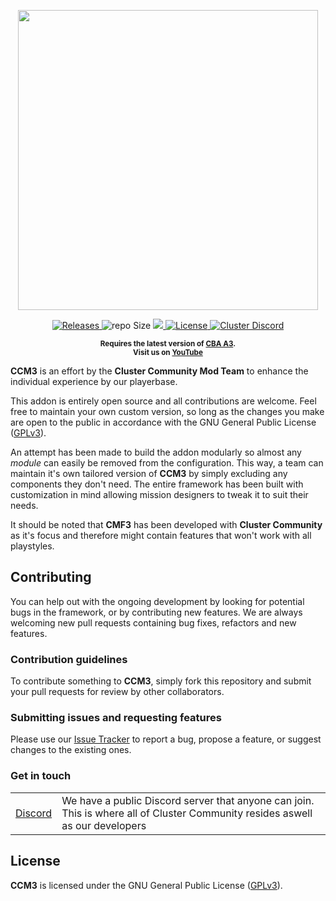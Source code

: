 <p align="center">
    <img src="https://raw.githubusercontent.com/clustermod/CCM3/master/extras/assets/logo/black/ccm3_logo_trans.png" width="480">
</p>

<p align="center">
    <a href="https://github.com/clustermod/CCM3/releases">
        <img src="https://img.shields.io/github/v/release/clustermod/CCM3?style=flat-square" alt="Releases">
    </a>
    <a>
    <img src="https://img.shields.io/github/repo-size/clustermod/CCM3?style=flat-square" alt="repo Size">
    </a>
    <a href="https://github.com/clustermod/CCM3/issues" alt="Issue Tracker">
        <img src="https://img.shields.io/github/issues-raw/clustermod/CCM3?style=flat-square">
    </a>
    <a href="https://github.com/clustermod/CCM3/blob/master/LICENSE">
        <img src="https://img.shields.io/github/license/clustermod/CCM3?style=flat-square" alt="License">
    </a>
    <a href="https://discord.gg/MBP64PWz">
        <img src="https://img.shields.io/badge/Discord-Join-darkviolet.svg?style=flat-square" alt="Cluster Discord"">
    </a>
</p>

<p align="center">
    <sup><strong>Requires the latest version of <a href="https://github.com/CBATeam/CBA_A3/releases">CBA A3</a>.<br/>
    Visit us on <a href="https://www.youtube.com/channel/UCHvqA1frU_R9cqCW_5rmM4w">YouTube</a></strong></sup>
</p>

**CCM3** is an effort by the **Cluster Community Mod Team** to enhance the individual experience by our playerbase.

This addon is entirely open source and all contributions are welcome. Feel free to maintain your own custom version, so long as the changes you make are open to the public in accordance with the GNU General Public License ([GPLv3](https://github.com/Clustermod/CCM3/blob/master/LICENSE)).

An attempt has been made to build the addon modularly so almost any *module* can easily be removed from the configuration. This way, a team can maintain it's own tailored version of **CCM3** by simply excluding any components they don't need. The entire framework has been built with customization in mind allowing mission designers to tweak it to suit their needs.

It should be noted that **CMF3** has been developed with **Cluster Community** as it's focus and therefore might contain features that won't work with all playstyles.

## Contributing
You can help out with the ongoing development by looking for potential bugs in the framework, or by contributing new features. We are always welcoming new pull requests containing bug fixes, refactors and new features.

### Contribution guidelines
To contribute something to **CCM3**, simply fork this repository and submit your pull requests for review by other collaborators.

### Submitting issues and requesting features
Please use our [Issue Tracker](https://github.com/Tapawingo/CCM3/issues) to report a bug, propose a feature, or suggest changes to the existing ones.

### Get in touch
<table>
  <tr>
    <td><a href="https://discord.com/invite/6Sq6hDgbGF">Discord</a></td>
    <td>We have a public Discord server that anyone can join. This is where all of Cluster Community resides aswell as our developers</td>
  </tr>
</table>

## License
**CCM3** is licensed under the GNU General Public License ([GPLv3](https://github.com/Tapawingo/CMF3/blob/master/LICENSE)).
